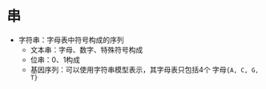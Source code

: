 #	串

-	字符串：字母表中符号构成的序列
	-	文本串：字母、数字、特殊符号构成
	-	位串：0、1构成
	-	基因序列：可以使用字符串模型表示，其字母表只包括4个
		字母`{A, C, G, T}`
